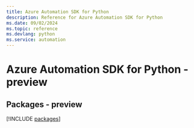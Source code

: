 ```yaml
---
title: Azure Automation SDK for Python
description: Reference for Azure Automation SDK for Python
ms.date: 09/02/2024
ms.topic: reference
ms.devlang: python
ms.service: automation
---
```

# Azure Automation SDK for Python - preview
## Packages - preview
[!INCLUDE [packages](automation-index.md)]